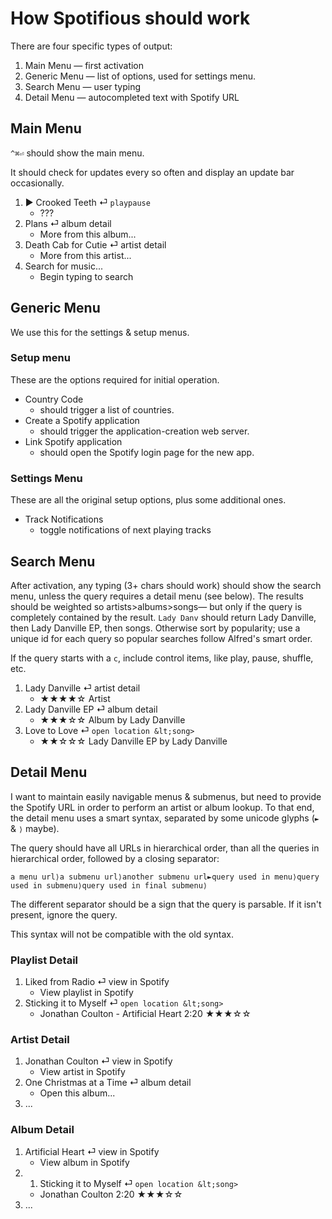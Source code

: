 # How Spotifious should work #

There are four specific types of output:

1. Main Menu — first activation
4. Generic Menu — list of options, used for settings menu.
2. Search Menu — user typing
3. Detail Menu — autocompleted text with Spotify URL

## Main Menu ##

`^⌘⏎` should show the main menu.

It should check for updates every so often and display an update bar occasionally.

1. ► Crooked Teeth ⏎ `playpause`
	- ???
2. Plans ⏎ album detail
	- More from this album...
3. Death Cab  for Cutie ⏎ artist detail
	- More from this artist...
4. Search for music...
	- Begin typing to search

## Generic Menu ##

We use this for the settings & setup menus.

### Setup menu ###

These are the options required for initial operation.

- Country Code
	- should trigger a list of countries.
- Create a Spotify application
	- should trigger the application-creation web server.
- Link Spotify application
	- should open the Spotify login page for the new app.

### Settings Menu ###

These are all the original setup options, plus some additional ones.

- Track Notifications
	- toggle notifications of next playing tracks

## Search Menu ##

After activation, any typing (3+ chars should work) should show the search menu, unless the query requires a detail menu (see below). The results should be weighted so artists>albums>songs— but only if the query is completely contained by the result. `Lady Danv` should return Lady Danville, then Lady Danville EP, then songs. Otherwise sort by popularity; use a unique id for each query so popular searches follow Alfred's smart order.

If the query starts with a `c`, include control items, like play, pause, shuffle, etc.

1. Lady Danville ⏎ artist detail
	- ★★★★☆ Artist
2. Lady Danville EP ⏎ album detail
	- ★★★☆☆ Album by Lady Danville
3. Love to Love ⏎ `open location &lt;song>`
	- ★★☆☆☆ Lady Danville EP by Lady Danville

## Detail Menu ##

I want to maintain easily navigable menus & submenus, but need to provide the Spotify URL in order to perform an artist or album lookup. To that end, the detail menu uses a smart syntax, separated by some unicode glyphs (`►` & `⟩` maybe).

The query should have all URLs in hierarchical order, than all the queries in hierarchical order, followed by a closing separator:

`a menu url⟩a submenu url⟩another submenu url►query used in menu⟩query used in submenu⟩query used in final submenu⟩`

The different separator should be a sign that the query is parsable. If it isn't present, ignore the query.

This syntax will not be compatible with the old syntax.

### Playlist Detail ###

1. Liked from Radio ⏎ view in Spotify
	- View playlist in Spotify
2. Sticking it to Myself ⏎ `open location &lt;song>`
	- Jonathan Coulton - Artificial Heart 2:20 ★★★☆☆ 

### Artist Detail ###

1. Jonathan Coulton ⏎ view in Spotify
	- View artist in Spotify
2. One Christmas at a Time ⏎ album detail
	- Open this album...
3. ...

### Album Detail ###

1. Artificial Heart ⏎ view in Spotify
	- View album in Spotify
2. 1. Sticking it to Myself ⏎ `open location &lt;song>`
	- Jonathan Coulton 2:20 ★★★☆☆
3. ...